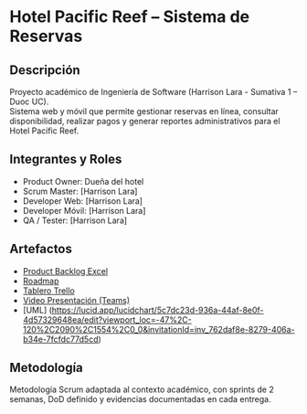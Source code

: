 # Hotel Pacific Reef – Sistema de Reservas

## Descripción
Proyecto académico de Ingeniería de Software (Harrison Lara - Sumativa 1 – Duoc UC).  
Sistema web y móvil que permite gestionar reservas en línea, consultar disponibilidad, realizar pagos y generar reportes administrativos para el Hotel Pacific Reef.

## Integrantes y Roles
- Product Owner: Dueña del hotel
- Scrum Master: [Harrison Lara]
- Developer Web: [Harrison Lara]
- Developer Móvil: [Harrison Lara]
- QA / Tester: [Harrison Lara]

## Artefactos
- [Product Backlog Excel](https://docs.google.com/spreadsheets/d/1DBYsB53n5HCFeGU-Sp38OpRQW7hO9F8f/edit?usp=drive_link&ouid=108872299592497554208&rtpof=true&sd=true)
- [Roadmap](https://miro.com/welcomeonboard/dHowUWRqV3FkRjNERDBLUTcrajZIK0dlU3JMTXhBVWprdEk0ejUwTENWc1krNGpVeHFvYkE2Q1pFRFQ4dXhxQkUrRC8wSEU4TFg2VGNNeUhnL2FYaEFSbDdITUpUTVJUam5qRGtLdTlUandSaDdYd3pyV0dTTExXd0kwUmg4MFJ0R2lncW1vRmFBVnlLcVJzTmdFdlNRPT0hdjE=?share_link_id=130410004121)
- [Tablero Trello](https://trello.com/invite/b/68b366299fad6da8456f6d7c/ATTIc5f68e3554bc3ed188f0a4920943fe6f438742BD/hotelpacificreef-sprintboard)
- [Video Presentación (Teams)](https://duoccl0-my.sharepoint.com/:v:/g/personal/ha_lara_duocuc_cl/Ea6Y388blPpKiyyDZUdQDv0BiV85mB_qxfA2Dl8sQfMdzA?e=rdrxwR&nav=eyJyZWZlcnJhbEluZm8iOnsicmVmZXJyYWxBcHAiOiJTdHJlYW1XZWJBcHAiLCJyZWZlcnJhbFZpZXciOiJTaGFyZURpYWxvZy1MaW5rIiwicmVmZXJyYWxBcHBQbGF0Zm9ybSI6IldlYiIsInJlZmVycmFsTW9kZSI6InZpZXcifX0%3D)
- [UML] (https://lucid.app/lucidchart/5c7dc23d-936a-44af-8e0f-4d57329648ea/edit?viewport_loc=-47%2C-120%2C2090%2C1554%2C0_0&invitationId=inv_762daf8e-8279-406a-b34e-7fcfdc77d5cd) 

## Metodología
Metodología Scrum adaptada al contexto académico, con sprints de 2 semanas, DoD definido y evidencias documentadas en cada entrega.
